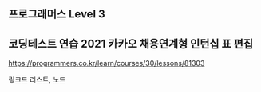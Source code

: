 ## 프로그래머스 Level 3

## 코딩테스트 연습 2021 카카오 채용연계형 인턴십 표 편집

https://programmers.co.kr/learn/courses/30/lessons/81303

링크드 리스트, 노드
